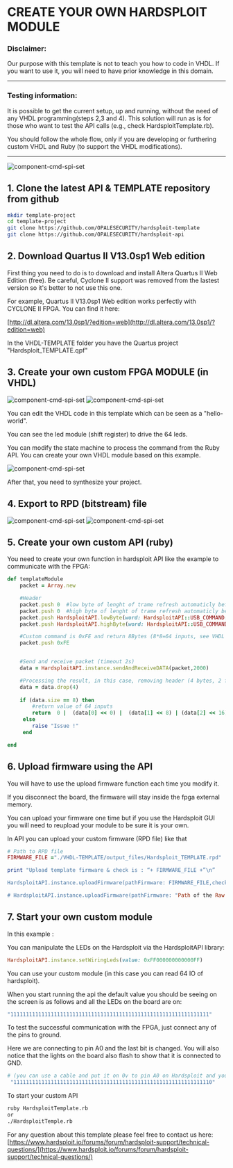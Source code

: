 # CREATE YOUR OWN HARDSPLOIT MODULE

### Disclaimer:
Our purpose with this template is not to teach you how to code in VHDL. If you want to use it, you will need to have prior knowledge in this domain.

---
### Testing information: 
It is possible to get the current setup, up and running, without the need of any VHDL programming(steps 2,3 and 4). This solution will run as is for those who want to test the API calls (e.g., check HardsploitTemplate.rb).

You should follow the whole flow, only if you are developing or furthering custom VHDL and Ruby (to support the VHDL modifications). 

---
![component-cmd-spi-set](readme-pictures/hardsploit-template.png)

## 1. Clone the latest API & TEMPLATE repository from github
```bash
mkdir template-project
cd template-project
git clone https://github.com/OPALESECURITY/hardsploit-template
git clone https://github.com/OPALESECURITY/hardsploit-api
```
## 2. Download Quartus II V13.0sp1 Web edition

First thing you need to do is to download and install Altera Quartus II Web Edition (free).
Be careful, Cyclone II support was removed from the lastest version so it's better to not use this one.

For example, Quartus II V13.0sp1 Web edition works perfectly with CYCLONE II FPGA. You can find it here:

[http://dl.altera.com/13.0sp1/?edition=web](http://dl.altera.com/13.0sp1/?edition=web)

In the VHDL-TEMPLATE folder you have the Quartus project "Hardsploit_TEMPLATE.qpf"

## 3. Create your own custom FPGA MODULE (in VHDL)
![component-cmd-spi-set](readme-pictures/quartus.png)
![component-cmd-spi-set](readme-pictures/vhdl-template.png)

You can edit the VHDL code in this template which can be seen as a "hello-world".

You can see the led module (shift register) to drive the 64 leds.

You can modify the state machine to process the command from the Ruby API.
You can create your own VHDL module based on this example.

![component-cmd-spi-set](readme-pictures/vhdl.png)

After that, you need to synthesize your project.

## 4. Export to RPD (bitstream) file
![component-cmd-spi-set](readme-pictures/converting-file.png)
![component-cmd-spi-set](readme-pictures/generate-rpd-file.png)

## 5. Create your own custom API (ruby)

You need to create your own function in hardsploit API like the example to communicate with the FPGA:

```ruby
def templateModule
	packet = Array.new

	#Header
	packet.push 0  #low byte of lenght of trame refresh automaticly before send by usb
	packet.push 0  #high byte of lenght of trame refresh automaticly before send by usb
	packet.push HardsploitAPI.lowByte(word: HardsploitAPI::USB_COMMAND::FPGA_COMMAND)
	packet.push HardsploitAPI.highByte(word: HardsploitAPI::USB_COMMAND::FPGA_COMMAND)

	#Custom command is 0xFE and return 8Bytes (8*8=64 inputs, see VHDL state machine)
	packet.push 0xFE


	#Send and receive packet (timeout 2s)
	data = HardsploitAPI.instance.sendAndReceiveDATA(packet,2000)

	#Processing the result, in this case, removing header (4 bytes, 2 for size & 2 for the type of command)
	data = data.drop(4)
	
 	if (data.size == 8) then
	 	#return value of 64 inputs
	 	return  0 |  (data[0] << 0) |  (data[1] << 8) | (data[2] << 16)  |  (data[3] << 24) |  (data[4] << 32) |  (data[5] << 40)  |  (data[6] << 48)  | (data[7] << 56)
	 else
	 	raise "Issue !"
	 end

end
```

## 6. Upload firmware using the API

You will have to use the upload firmware function each time you modify it.

If you disconnect the board, the firmware will stay inside the fpga external memory.

You can upload your firmware one time but if you use the Hardsploit GUI you will need to reupload your module to be sure it is your own.


In API you can upload your custom firmware (RPD file) like that

```ruby
# Path to RPD file
FIRMWARE_FILE ="./VHDL-TEMPLATE/output_files/Hardsploit_TEMPLATE.rpd"

print "Upload template firmware & check is : “+ FIRMWARE_FILE +”\n”

HardsploitAPI.instance.uploadFirmware(pathFirmware: FIRMWARE_FILE,checkFirmware: true)

# HardsploitAPI.instance.uploadFirmware(pathFirmware: "Path of the Raw Programming Data file (.rpd)",checkFirmware: "true/false")
```

## 7. Start your own custom module
In this example :

You can manipulate the LEDs on the Hardsploit via the HardsploitAPI library:

```ruby
HardsploitAPI.instance.setWiringLeds(value: 0xFF000000000000FF)
```

You can use your custom module (in this case you can read 64 IO of hardsploit).

When you start running the api the default value you should be seeing on the screen is as follows and all the LEDs on the board are on:
 
```ruby
"1111111111111111111111111111111111111111111111111111111111111111"
```

To test the successful communication with the FPGA, just connect any of the pins to ground.

Here we are connecting to pin A0 and the last bit is changed. You will also notice that the lights on the board also flash to show that it is connected to GND.  

```ruby
# (you can use a cable and put it on 0v to pin A0 on Hardsploit and you can see the output on the console)
 "1111111111111111111111111111111111111111111111111111111111111110"
```

To start your custom API

```bash
ruby HardsploitTemplate.rb
or
./HardsploitTemple.rb
```

For any question about this template please feel free to contact us here: [https://www.hardsploit.io/forums/forum/hardsploit-support/technical-questions/](https://www.hardsploit.io/forums/forum/hardsploit-support/technical-questions/)
